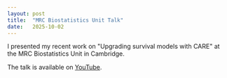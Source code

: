```yaml
---
layout: post
title:  "MRC Biostatistics Unit Talk"
date:   2025-10-02
---
```


I presented my recent work on "Upgrading survival models with CARE"
at the MRC Biostatistics Unit in Cambridge.

The talk is available on [YouTube](https://www.youtube.com/watch?v=Bh5C3NwxRFA).
